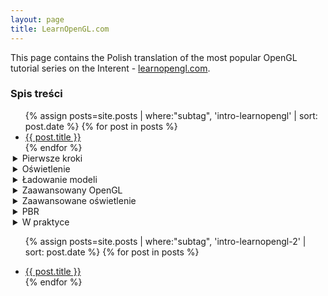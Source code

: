 ```yaml
---
layout: page
title: LearnOpenGL.com
---
```


This page contains the Polish translation of the most popular OpenGL tutorial series on the Interent - [learnopengl.com](http://learnopengl.com).

### Spis treści

<ul>
{% assign posts=site.posts | where:"subtag", 'intro-learnopengl' | sort: post.date %}
{% for post in posts %}
  <li><a href="{{ post.url }}">{{ post.title }}</a></li>
{% endfor %}  


<details>
  <summary style="margin-left: -20px;">Pierwsze kroki</summary>
  <ul>
  {% assign posts=site.posts | where:"subtag", 'pierwsze-kroki' | sort: post.date %}
  {% for post in posts %}
    <li><a href="{{ post.url }}">{{ post.title }}</a></li>
  {% endfor %}
  </ul>
</details>

<details>
  <summary style="margin-left: -20px;">Oświetlenie</summary>
  <ul>
  {% assign posts=site.posts | where:"subtag", 'oswietlenie' | sort: post.date %}
  {% for post in posts %}
    <li><a href="{{ post.url }}">{{ post.title }}</a></li>
  {% endfor %}
  </ul>
</details>

<details>
  <summary style="margin-left: -20px;">Ładowanie modeli</summary>
  <ul>
  {% assign posts=site.posts | where:"subtag", 'ladowanie-modeli' | sort: post.date %}
  {% for post in posts %}
    <li><a href="{{ post.url }}">{{ post.title }}</a></li>
  {% endfor %}
  </ul>
</details>

<details>
  <summary style="margin-left: -20px;">Zaawansowany OpenGL</summary>
  <ul>
  {% assign posts=site.posts | where:"subtag", 'zaawansowany-opengl' | sort: post.date %}
  {% for post in posts %}
    <li><a href="{{ post.url }}">{{ post.title }}</a></li>
  {% endfor %}
  </ul>
</details>

<details>
  <summary style="margin-left: -20px;">Zaawansowane oświetlenie</summary>
  <ul>
  {% assign posts=site.posts | where:"subtag", 'advanced-lighting' | sort: post.date %}
  {% for post in posts %}
    {% assign post_date = post.date | date: '%d-%m-%Y' %}
    {% if post_date <= "03-10-2018" %}
      <li><a href="{{ post.url }}">{{ post.title }}</a></li>
    {% endif %}
  {% endfor %}

  <details>
    <summary style="margin-left: -20px;">Cienie</summary>
    <ul>
    {% assign posts=site.posts | where:"subtag", 'advanced-lighting-shadows' | sort: post.date %}
    {% for post in posts %}
      <li><a href="{{ post.url }}">{{ post.title }}</a></li>
    {% endfor %}
    </ul>
  </details>  

  {% assign posts=site.posts | where:"subtag", 'advanced-lighting' | sort: post.date %}
  {% for post in posts %}
    {% assign post_date = post.date | date: '%d-%m-%Y' %}
    {% if post_date > "03-10-2018" %}
      <li><a href="{{ post.url }}">{{ post.title }}</a></li>
    {% endif %}
  {% endfor %}

  </ul>
</details>

<details>
  <summary style="margin-left: -20px;">PBR</summary>
  <ul>
  {% assign posts=site.posts | where:"subtag", 'pbr' | sort: post.date %}
  {% for post in posts %}
    <li><a href="{{ post.url }}">{{ post.title }}</a></li>
  {% endfor %}

  <details>
    <summary style="margin-left: -20px;">IBL</summary>
    <ul>
    {% assign posts=site.posts | where:"subtag", 'pbr-ibl' | sort: post.date %}
    {% for post in posts %}
      <li><a href="{{ post.url }}">{{ post.title }}</a></li>
    {% endfor %}
    </ul>
  </details>

  </ul>
</details>

<details>
  <summary style="margin-left: -20px;">W praktyce</summary>
  <ul>
  {% assign posts=site.posts | where:"subtag", 'in-practice' | sort: post.date %}
  {% for post in posts %}
    <li><a href="{{ post.url }}">{{ post.title }}</a></li>
  {% endfor %}

  <details>
    <summary style="margin-left: -20px;">Gra 2D</summary>
    <ul>
    {% assign posts=site.posts | where:"subtag", 'in-practice-2dgame' | sort: post.date %}
    {% for post in posts %}
      <li><a href="{{ post.url }}">{{ post.title }}</a></li>
    {% endfor %}
    </ul>
  </details>

  </ul>
</details>

{% assign posts=site.posts | where:"subtag", 'intro-learnopengl-2' | sort: post.date %}
{% for post in posts %}
  <li><a href="{{ post.url }}">{{ post.title }}</a></li>
{% endfor %}  

</ul>